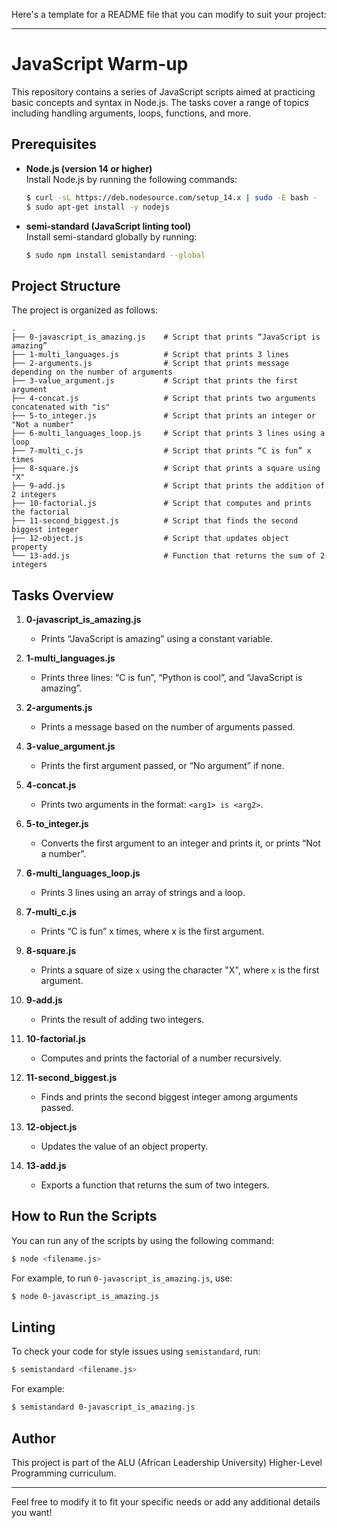 Here's a template for a README file that you can modify to suit your project:

---

# JavaScript Warm-up

This repository contains a series of JavaScript scripts aimed at practicing basic concepts and syntax in Node.js. The tasks cover a range of topics including handling arguments, loops, functions, and more.

## Prerequisites

- **Node.js (version 14 or higher)**  
  Install Node.js by running the following commands:
  ```bash
  $ curl -sL https://deb.nodesource.com/setup_14.x | sudo -E bash -
  $ sudo apt-get install -y nodejs
  ```

- **semi-standard (JavaScript linting tool)**  
  Install semi-standard globally by running:
  ```bash
  $ sudo npm install semistandard --global
  ```

## Project Structure

The project is organized as follows:

```
.
├── 0-javascript_is_amazing.js    # Script that prints “JavaScript is amazing”
├── 1-multi_languages.js          # Script that prints 3 lines
├── 2-arguments.js                # Script that prints message depending on the number of arguments
├── 3-value_argument.js           # Script that prints the first argument
├── 4-concat.js                   # Script that prints two arguments concatenated with "is"
├── 5-to_integer.js               # Script that prints an integer or "Not a number"
├── 6-multi_languages_loop.js     # Script that prints 3 lines using a loop
├── 7-multi_c.js                  # Script that prints “C is fun” x times
├── 8-square.js                   # Script that prints a square using "X"
├── 9-add.js                      # Script that prints the addition of 2 integers
├── 10-factorial.js               # Script that computes and prints the factorial
├── 11-second_biggest.js          # Script that finds the second biggest integer
├── 12-object.js                  # Script that updates object property
└── 13-add.js                     # Function that returns the sum of 2 integers
```

## Tasks Overview

1. **0-javascript_is_amazing.js**
   - Prints “JavaScript is amazing” using a constant variable.

2. **1-multi_languages.js**
   - Prints three lines: “C is fun”, “Python is cool”, and “JavaScript is amazing”.

3. **2-arguments.js**
   - Prints a message based on the number of arguments passed.

4. **3-value_argument.js**
   - Prints the first argument passed, or “No argument” if none.

5. **4-concat.js**
   - Prints two arguments in the format: `<arg1> is <arg2>`.

6. **5-to_integer.js**
   - Converts the first argument to an integer and prints it, or prints “Not a number”.

7. **6-multi_languages_loop.js**
   - Prints 3 lines using an array of strings and a loop.

8. **7-multi_c.js**
   - Prints “C is fun” x times, where x is the first argument.

9. **8-square.js**
   - Prints a square of size `x` using the character "X", where `x` is the first argument.

10. **9-add.js**
    - Prints the result of adding two integers.

11. **10-factorial.js**
    - Computes and prints the factorial of a number recursively.

12. **11-second_biggest.js**
    - Finds and prints the second biggest integer among arguments passed.

13. **12-object.js**
    - Updates the value of an object property.

14. **13-add.js**
    - Exports a function that returns the sum of two integers.

## How to Run the Scripts

You can run any of the scripts by using the following command:

```bash
$ node <filename.js>
```

For example, to run `0-javascript_is_amazing.js`, use:

```bash
$ node 0-javascript_is_amazing.js
```

## Linting

To check your code for style issues using `semistandard`, run:

```bash
$ semistandard <filename.js>
```

For example:

```bash
$ semistandard 0-javascript_is_amazing.js
```

## Author

This project is part of the ALU (African Leadership University) Higher-Level Programming curriculum.

---

Feel free to modify it to fit your specific needs or add any additional details you want!
